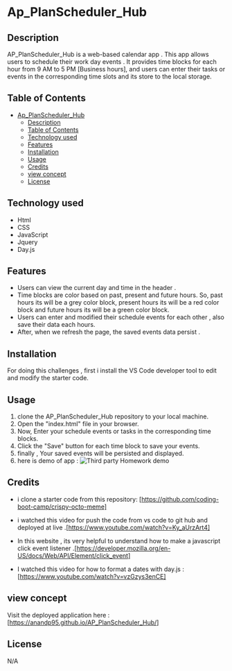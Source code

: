 
# Ap_PlanScheduler_Hub



## Description 
AP_PlanScheduler_Hub is a web-based calendar app . This app  allows users to schedule their work day events . 
It provides time blocks for each hour from 9 AM to 5 PM [Business hours], and users can enter their tasks or 
events in the corresponding time slots and its store to the local storage. 

## Table of Contents


- [Ap\_PlanScheduler\_Hub](#ap_planscheduler_hub)
  - [Description](#description)
  - [Table of Contents](#table-of-contents)
  - [Technology used](#technology-used)
  - [Features](#features)
  - [Installation](#installation)
  - [Usage](#usage)
  - [Credits](#credits)
  - [view concept](#view-concept)
  - [License](#license)



## Technology used 

* Html 
* CSS
* JavaScript
* Jquery
* Day.js
  
## Features 

* Users can view the current day and time in the header .
* Time blocks are color based on past, present and future hours. So, past hours its will be a grey color block,  present hours its will be a red color block and future  hours its will be a green color block. 
* Users can enter and modified their schedule events for each other , also save their data each hours. 
* After, when we refresh the page, the saved events data persist . 
## Installation

For doing this challenges , first i install the VS Code developer tool to edit and modify the starter code. 

## Usage

1. clone the AP_PlanScheduler_Hub repository to your local machine.
2. Open the "index.html" file in your browser. 
3. Now, Enter your schedule events or tasks in the corresponding time blocks. 
4. Click the "Save" button for each time block to save your events.
5. finally , Your saved events will be persisted and displayed.
6. here is demo of app : ![Third party Homework demo ]("Assets/05-third-party-apis-homework-demo.gif")



## Credits
* i clone a starter code from this repository: [https://github.com/coding-boot-camp/crispy-octo-meme]

* i watched this video for push the code from vs code to git hub and deployed at live .[https://www.youtube.com/watch?v=Ky_aUrzArt4]

* In this website , its very helpful to understand how to make a javascript click event listener .[https://developer.mozilla.org/en-US/docs/Web/API/Element/click_event]

*  I watched this video for how to format a dates with day.js : [https://www.youtube.com/watch?v=vzGzys3enCE]




 ## view concept 
 

 Visit the deployed application here : [https://anandp95.github.io/AP_PlanScheduler_Hub/]
## License
N/A
